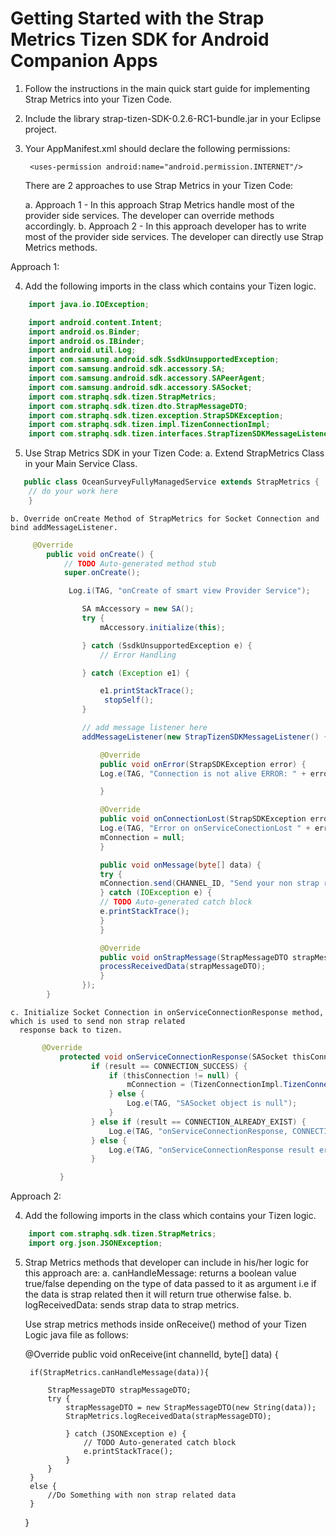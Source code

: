 Getting Started with the Strap Metrics Tizen SDK for Android Companion Apps
========================
1. Follow the instructions in the main quick start guide for implementing Strap Metrics into your Tizen Code.
2. Include the library strap-tizen-SDK-0.2.6-RC1-bundle.jar in your Eclipse project.
3. Your AppManifest.xml should declare the following permissions:

		<uses-permission android:name="android.permission.INTERNET"/>

    There are 2 approaches to use Strap Metrics in your Tizen Code:

      a. Approach 1 - In this approach Strap Metrics handle most of the provider side services. The developer can override methods accordingly.
      b. Approach 2 - In this approach developer has to write most of the provider side services. The developer can directly use Strap Metrics methods.

Approach 1:

4. Add the following imports in the class which contains your Tizen logic.
```java
    import java.io.IOException;

    import android.content.Intent;
    import android.os.Binder;
    import android.os.IBinder;
    import android.util.Log;
    import com.samsung.android.sdk.SsdkUnsupportedException;
    import com.samsung.android.sdk.accessory.SA;
    import com.samsung.android.sdk.accessory.SAPeerAgent;
    import com.samsung.android.sdk.accessory.SASocket;
    import com.straphq.sdk.tizen.StrapMetrics;
    import com.straphq.sdk.tizen.dto.StrapMessageDTO;
    import com.straphq.sdk.tizen.exception.StrapSDKException;
    import com.straphq.sdk.tizen.impl.TizenConnectionImpl;
    import com.straphq.sdk.tizen.interfaces.StrapTizenSDKMessageListener;
```
5. Use Strap Metrics SDK in your Tizen Code:
    a. Extend StrapMetrics Class in your Main Service Class.
```java   
   public class OceanSurveyFullyManagedService extends StrapMetrics {
    // do your work here
    }
```


    b. Override onCreate Method of StrapMetrics for Socket Connection and bind addMessageListener.
    
    
```java    
     @Override
        public void onCreate() {
            // TODO Auto-generated method stub
            super.onCreate();

             Log.i(TAG, "onCreate of smart view Provider Service");

                SA mAccessory = new SA();
                try {
                    mAccessory.initialize(this);

                } catch (SsdkUnsupportedException e) {
                    // Error Handling

                } catch (Exception e1) {

                    e1.printStackTrace();
                     stopSelf();
                }

                // add message listener here
                addMessageListener(new StrapTizenSDKMessageListener() {

                    @Override
                    public void onError(StrapSDKException error) {
                    Log.e(TAG, "Connection is not alive ERROR: " + error.getMessage());

                    }

                    @Override
                    public void onConnectionLost(StrapSDKException error) {
                    Log.e(TAG, "Error on onServiceConectionLost " + error.getMessage());
                    mConnection = null;
                    }

                    public void onMessage(byte[] data) {
                    try {
                    mConnection.send(CHANNEL_ID, "Send your non strap response");
                    } catch (IOException e) {
                    // TODO Auto-generated catch block
                    e.printStackTrace();
                    }
                    }

                    @Override
                    public void onStrapMessage(StrapMessageDTO strapMessageDTO) {
                    processReceivedData(strapMessageDTO);
                    }
                });
        }
```

    c. Initialize Socket Connection in onServiceConnectionResponse method, which is used to send non strap related
      response back to tizen.
      
```java
       @Override
           protected void onServiceConnectionResponse(SASocket thisConnection, int result) {
                  if (result == CONNECTION_SUCCESS) {
                      if (thisConnection != null) {
                          mConnection = (TizenConnectionImpl.TizenConnectionListener) thisConnection;
                      } else {
                          Log.e(TAG, "SASocket object is null");
                      }
                  } else if (result == CONNECTION_ALREADY_EXIST) {
                      Log.e(TAG, "onServiceConnectionResponse, CONNECTION_ALREADY_EXIST");
                  } else {
                      Log.e(TAG, "onServiceConnectionResponse result error =" + result);
                  }

           }
```

Approach 2:

4. Add the following imports in the class which contains your Tizen logic.
```java
    import com.straphq.sdk.tizen.StrapMetrics;
    import org.json.JSONException;
```
    
5. Strap Metrics methods that developer can include in his/her logic for this approach are:
    a. canHandleMessage: returns a boolean value true/false depending on the type of data passed to it as argument i.e if the data is strap related then it will return true otherwise false.
    b. logReceivedData: sends strap data to strap metrics.

   Use strap metrics methods inside onReceive() method of your Tizen Logic java file as follows:

    @Override
    	public void onReceive(int channelId, byte[] data) {

    	if(StrapMetrics.canHandleMessage(data)){

    		StrapMessageDTO strapMessageDTO;
    		try {
    			strapMessageDTO = new StrapMessageDTO(new String(data));
    			StrapMetrics.logReceivedData(strapMessageDTO);

    			} catch (JSONException e) {
    				// TODO Auto-generated catch block
    				e.printStackTrace();
    			}
    		}
    	}
    	else {
    		//Do Something with non strap related data
    	}
    }
